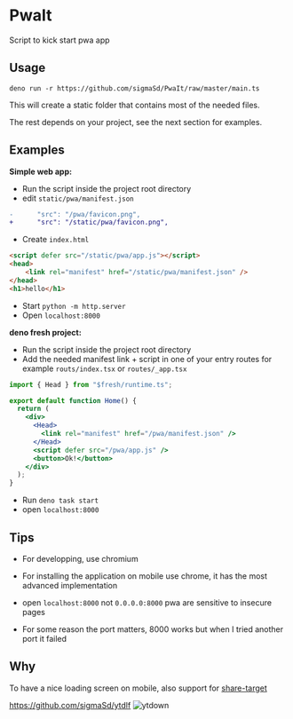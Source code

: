 # PwaIt

Script to kick start pwa app

## Usage

```
deno run -r https://github.com/sigmaSd/PwaIt/raw/master/main.ts
```

This will create a static folder that contains most of the needed files.

The rest depends on your project, see the next section for examples.

## Examples

**Simple web app:**

- Run the script inside the project root directory
- edit `static/pwa/manifest.json`

```diff
-      "src": "/pwa/favicon.png",
+      "src": "/static/pwa/favicon.png",
```

- Create `index.html`

```html
<script defer src="/static/pwa/app.js"></script>
<head>
    <link rel="manifest" href="/static/pwa/manifest.json" />
</head>
<h1>hello</h1>
```

- Start `python -m http.server`
- Open `localhost:8000`

**deno fresh project:**

- Run the script inside the project root directory
- Add the needed manifest link + script in one of your entry routes for example
  `routs/index.tsx` or `routes/_app.tsx`

```jsx
import { Head } from "$fresh/runtime.ts";

export default function Home() {
  return (
    <div>
      <Head>
        <link rel="manifest" href="/pwa/manifest.json" />
      </Head>
      <script defer src="/pwa/app.js" />
      <button>Ok!</button>
    </div>
  );
}
```

- Run `deno task start`
- open `localhost:8000`

## Tips

- For developping, use chromium
- For installing the application on mobile use chrome, it has the most advanced implementation

- open `localhost:8000` not `0.0.0.0:8000` pwa are sensitive to insecure pages
- For some reason the port matters, 8000 works but when I tried another port it failed
## Why

To have a nice loading screen on mobile, also support for [share-target](https://web.dev/web-share-target/)

https://github.com/sigmaSd/ytdlf
![ytdown](https://user-images.githubusercontent.com/22427111/194713700-d9b7a592-4165-4b3b-b5eb-f370785c1f22.png)
